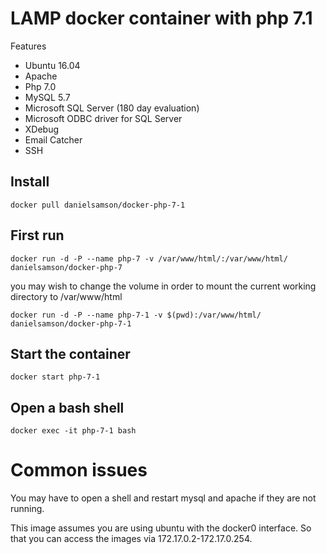# LAMP docker container with php 7.1

Features
* Ubuntu 16.04
* Apache
* Php 7.0
* MySQL 5.7
* Microsoft SQL Server (180 day evaluation)
* Microsoft ODBC driver for SQL Server
* XDebug
* Email Catcher
* SSH


## Install

    docker pull danielsamson/docker-php-7-1

## First run
    docker run -d -P --name php-7 -v /var/www/html/:/var/www/html/ danielsamson/docker-php-7

you may wish to change the volume in order to mount the current working directory to /var/www/html
    
    docker run -d -P --name php-7-1 -v $(pwd):/var/www/html/ danielsamson/docker-php-7-1

## Start the container

    docker start php-7-1

## Open a bash shell

    docker exec -it php-7-1 bash
   
# Common issues

You may have to open a shell and restart mysql and apache if they are not running.

This image assumes you are using ubuntu with the docker0 interface. So that you can access the images via 172.17.0.2-172.17.0.254.
